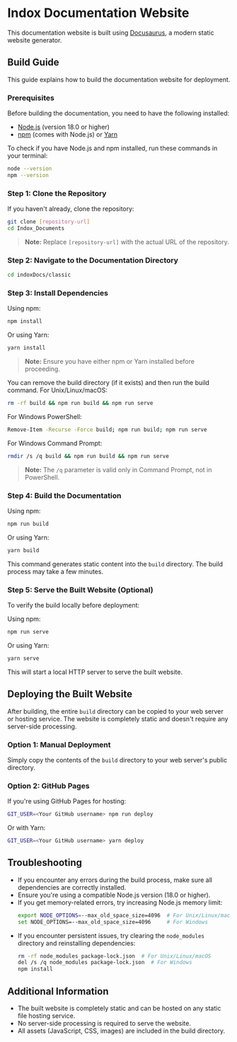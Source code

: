 # Indox Documentation Website

This documentation website is built using [Docusaurus](https://docusaurus.io/), a modern static website generator.

## Build Guide

This guide explains how to build the documentation website for deployment.

### Prerequisites

Before building the documentation, you need to have the following installed:

- [Node.js](https://nodejs.org/) (version 18.0 or higher)
- [npm](https://www.npmjs.com/) (comes with Node.js) or [Yarn](https://yarnpkg.com/)

To check if you have Node.js and npm installed, run these commands in your terminal:

```bash
node --version
npm --version
```

### Step 1: Clone the Repository

If you haven't already, clone the repository:

```bash
git clone [repository-url]
cd Indox_Documents
```

> **Note:** Replace `[repository-url]` with the actual URL of the repository.

### Step 2: Navigate to the Documentation Directory

```bash
cd indoxDocs/classic
```

### Step 3: Install Dependencies

Using npm:

```bash
npm install
```

Or using Yarn:

```bash
yarn install
```

> **Note:** Ensure you have either npm or Yarn installed before proceeding.

You can remove the build directory (if it exists) and then run the build command.
For Unix/Linux/macOS:

```bash
rm -rf build && npm run build && npm run serve
```

For Windows PowerShell:

```bash
Remove-Item -Recurse -Force build; npm run build; npm run serve
```

For Windows Command Prompt:

```bash
rmdir /s /q build && npm run build && npm run serve
```

> **Note:** The `/q` parameter is valid only in Command Prompt, not in PowerShell.

### Step 4: Build the Documentation

Using npm:

```bash
npm run build
```

Or using Yarn:

```bash
yarn build
```

This command generates static content into the `build` directory. The build process may take a few minutes.

### Step 5: Serve the Built Website (Optional)

To verify the build locally before deployment:

Using npm:

```bash
npm run serve
```

Or using Yarn:

```bash
yarn serve
```

This will start a local HTTP server to serve the built website.

## Deploying the Built Website

After building, the entire `build` directory can be copied to your web server or hosting service. The website is completely static and doesn't require any server-side processing.

### Option 1: Manual Deployment

Simply copy the contents of the `build` directory to your web server's public directory.

### Option 2: GitHub Pages

If you're using GitHub Pages for hosting:

```bash
GIT_USER=<Your GitHub username> npm run deploy
```

Or with Yarn:

```bash
GIT_USER=<Your GitHub username> yarn deploy
```

## Troubleshooting

- If you encounter any errors during the build process, make sure all dependencies are correctly installed.
- Ensure you're using a compatible Node.js version (18.0 or higher).
- If you get memory-related errors, try increasing Node.js memory limit:
  ```bash
  export NODE_OPTIONS=--max_old_space_size=4096  # For Unix/Linux/macOS
  set NODE_OPTIONS=--max_old_space_size=4096     # For Windows
  ```
- If you encounter persistent issues, try clearing the `node_modules` directory and reinstalling dependencies:
  ```bash
  rm -rf node_modules package-lock.json  # For Unix/Linux/macOS
  del /s /q node_modules package-lock.json  # For Windows
  npm install
  ```

## Additional Information

- The built website is completely static and can be hosted on any static file hosting service.
- No server-side processing is required to serve the website.
- All assets (JavaScript, CSS, images) are included in the build directory.
